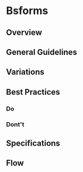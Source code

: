 # Bsforms

## Overview

## General Guidelines

## Variations

## Best Practices

### Do

### Dont't

## Specifications

## Flow
